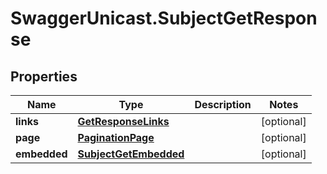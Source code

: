 # SwaggerUnicast.SubjectGetResponse

## Properties

Name | Type | Description | Notes
------------ | ------------- | ------------- | -------------
**links** | [**GetResponseLinks**](GetResponseLinks.md) |  | [optional] 
**page** | [**PaginationPage**](PaginationPage.md) |  | [optional] 
**embedded** | [**SubjectGetEmbedded**](SubjectGetEmbedded.md) |  | [optional] 



